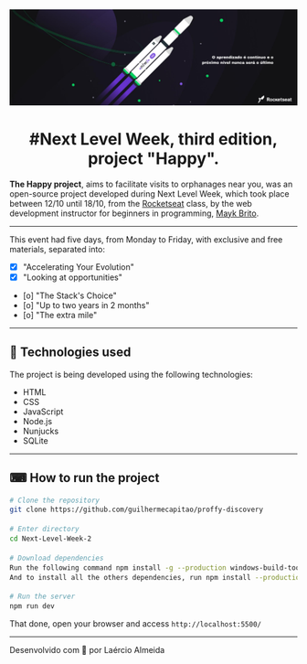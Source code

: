 <img width="auto" src="https://github.com/Laercio2/Next-Level-Week-2/blob/master/banner.png">

<h1 align="center">#Next Level Week, third edition, project "Happy".</h1>

**The Happy project**, aims to facilitate visits to orphanages near you, was an open-source project developed during Next Level Week, which took place between 12/10 until 18/10, from the [Rocketseat](https://github.com/rocketseat) class, by the web development instructor for beginners in programming, [Mayk Brito](https://github.com/maykbrito).

---

This event had five days, from Monday to Friday, with exclusive and free materials, separated into:
- [x] "Accelerating Your Evolution"
- [x] "Looking at opportunities"
- [o] "The Stack's Choice"
- [o] "Up to two years in 2 months"
- [o] "The extra mile"

---
## 🚀 Technologies used

The project is being developed using the following technologies:

- HTML
- CSS
- JavaScript
- Node.js 
- Nunjucks 
- SQLite
---

## ⌨ How to run the project

```bash
# Clone the repository
git clone https://github.com/guilhermecapitao/proffy-discovery

# Enter directory
cd Next-Level-Week-2

# Download dependencies
Run the following command npm install -g --production windows-build-tools
And to install all the others dependencies, run npm install --production.

# Run the server
npm run dev
```

That done, open your browser and access `http://localhost:5500/`

---


Desenvolvido com 💜 por Laércio Almeida
